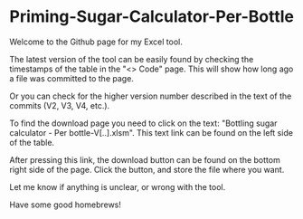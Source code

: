 # Priming-Sugar-Calculator-Per-Bottle

Welcome to the Github page for my Excel tool.

The latest version of the tool can be easily found by checking the timestamps
of the table in the "<> Code" page.
This will show how long ago a file was committed to the page.

Or you can check for the higher version
number described in the text of the commits (V2, V3, V4, etc.).

To find the download page you need to click on the text:
"Bottling sugar calculator - Per bottle-V[..].xlsm". This text link can
be found on the left side of the table.

After pressing this link, the download button can be found
on the bottom right side of the page.
Click the button, and store the file where you want.

Let me know if anything is unclear, or wrong with the tool.

Have some good homebrews!
